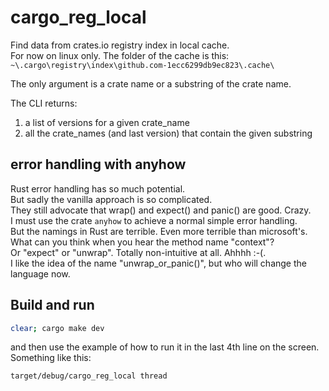 # cargo_reg_local

Find data from crates.io registry index in local cache.  
For now on linux only. The folder of the cache is this:  
`~\.cargo\registry\index\github.com-1ecc6299db9ec823\.cache\`  

The only argument is a crate name or a substring of the crate name.  

The CLI returns:  

1. a list of versions for a given crate_name  
2. all the crate_names (and last version) that contain the given substring  

## error handling with anyhow

Rust error handling has so much potential.  
But sadly the vanilla approach is so complicated.  
They still advocate that wrap() and expect() and panic() are good. Crazy.  
I must use the crate `anyhow` to achieve a normal simple error handling.  
But the namings in Rust are terrible. Even more terrible than microsoft's.  
What can you think when you hear the method name "context"?  
Or "expect" or "unwrap". Totally non-intuitive at all. Ahhhh :-(.  
I like the idea of the name "unwrap_or_panic()", but who will change the language now.  

## Build and run

```bash
clear; cargo make dev
```

and then use the example of how to run it in the last 4th line on the screen.  
Something like this:  

```bash
target/debug/cargo_reg_local thread
```
